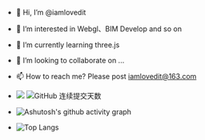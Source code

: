 - 👋 Hi, I’m @iamlovedit
- 👀 I’m interested in Webgl、BIM Develop and so on
- 🌱 I’m currently learning three.js
- 💞️ I’m looking to collaborate on ...
- 📫 How to reach me? Please post iamlovedit@163.com
- ![](https://github-readme-stats.vercel.app/api?username=iamlovedit&show_icons=true&theme=highcontrast&show_owner=true)   ![GitHub 连续提交天数](https://streak-stats.demolab.com/?user=iamlovedit&theme=dark)

- ![Ashutosh's github activity graph](https://github-readme-activity-graph.vercel.app/graph?username=iamlovedit&theme=github)

- ![Top Langs](https://github-readme-stats.vercel.app/api/top-langs/?username=iamlovedit&layout=compact&theme=tokyonight)

<!---
iamlovedit/iamlovedit is a ✨ special ✨ repository because its `README.md` (this file) appears on your GitHub profile.
You can click the Preview link to take a look at your changes.
--->
